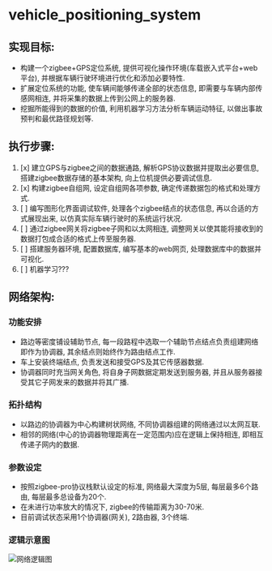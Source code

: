 # vehicle_positioning_system 

## **实现目标:**
 - 构建一个zigbee+GPS定位系统, 提供可视化操作环境(车载嵌入式平台+web平台), 并根据车辆行驶环境进行优化和添加必要特性.
 - 扩展定位系统的功能, 使车辆间能够传递全部的状态信息, 即需要与车辆内部传感网相连, 并将采集的数据上传到公网上的服务器.
 - 挖掘所能得到的数据的价值, 利用机器学习方法分析车辆运动特征, 以做出事故预判和最优路径规划等.
     
## **执行步骤:** 
 1. [x] 建立GPS与zigbee之间的数据通路, 解析GPS协议数据并提取出必要信息, 搭建zigbee数据存储的基本架构, 向上位机提供必要调试信息.
 2. [x] 构建zigbee自组网, 设定自组网各项参数, 确定传递数据包的格式和处理方式.
 3. [ ] 编写图形化界面调试软件, 处理各个zigbee结点的状态信息, 再以合适的方式展现出来, 以仿真实际车辆行驶时的系统运行状况.
 4. [ ] 通过zigbee网关将zigbee子网和以太网相连, 调整网关以使其能将接收到的数据打包成合适的格式上传至服务器.
 5. [ ] 搭建服务器环境, 配置数据库, 编写基本的web网页, 处理数据库中的数据并可视化.
 6. [ ] 机器学习???
  
## **网络架构:**
### 功能安排
 - 路边等密度铺设辅助节点, 每一段路程中选取一个辅助节点结点负责组建网络即作为协调器,  其余结点则始终作为路由结点工作.
 - 车上安装终端结点, 负责发送和接受GPS及其它传感器数据.
 - 协调器同时充当网关角色, 将自身子网数据定期发送到服务器, 并且从服务器接受其它子网发来的数据并将其广播.

### 拓扑结构
 - 以路边的协调器为中心构建树状网络, 不同协调器组建的网络通过以太网互联.
 - 相邻的网络(中心的协调器物理距离在一定范围内)应在逻辑上保持相连, 即相互传递子网内的数据.
 
### 参数设定
 - 按照zigbee-pro协议栈默认设定的标准, 网络最大深度为5层, 每层最多6个路由, 每层最多总设备为20个.
 - 在未进行功率放大的情况下, zigbee的传输距离为30-70米.
 - 目前调试状态采用1个协调器(网关), 2路由器, 3个终端.
 
 ### 逻辑示意图
 ![网络逻辑图](https://github.com/Sin1997/vehicle_positioning_system/raw/master/本创网络构建(初版).png)
